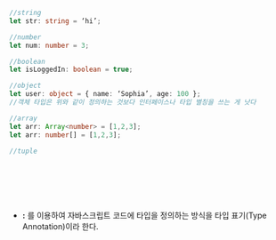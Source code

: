 ```typescript
//string
let str: string = ‘hi’;

//number
let num: number = 3;

//boolean
let isLoggedIn: boolean = true;

//object
let user: object = { name: ‘Sophia’, age: 100 };
//객체 타입은 위와 같이 정의하는 것보다 인터페이스나 타입 별칭을 쓰는 게 낫다

//array
let arr: Array<number> = [1,2,3];
let arr: number[] = [1,2,3];

//tuple








```

- **:** 를 이용하여 자바스크립트 코드에 타입을 정의하는 방식을 타입 표기(Type Annotation)이라 한다.